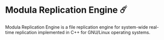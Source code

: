 # Modula Replication Engine ☄️

Modula Replication Engine is a file replication engine for system-wide real-time replication implemented in C++ for GNU/Linux operating systems.